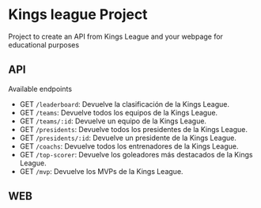 # Kings league Project

Project to create an API from Kings League and your webpage for educational purposes

## API

Available endpoints

- GET `/leaderboard`: Devuelve la clasificación de la Kings League.
- GET `/teams`: Devuelve todos los equipos de la Kings League.
- GET `/teams/:id`: Devuelve un equipo de la Kings League.
- GET `/presidents`: Devuelve todos los presidentes de la Kings League.
- GET `/presidents/:id`: Devuelve un presidente de la Kings League.
- GET `/coachs`: Devuelve todos los entrenadores de la Kings League.
- GET `/top-scorer`: Devuelve los goleadores más destacados de la Kings League.
- GET `/mvp`: Devuelve los MVPs de la Kings League.

## WEB
